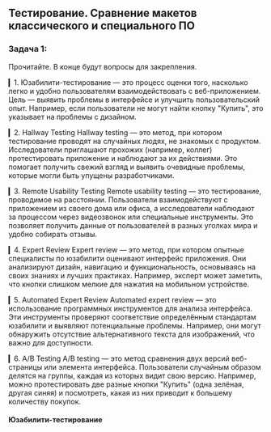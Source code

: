 ## Тестирование. Сравнение макетов классического и специального ПО

### Задача 1:

Прочитайте. В конце будут вопросы для закрепления.

▎1. [](####юзабилити-тестирование)
Юзабилити-тестирование — это процесс оценки того, насколько легко и удобно пользователям взаимодействовать с веб-приложением. Цель — выявить проблемы в интерфейсе и улучшить пользовательский опыт. Например, если пользователи не могут найти кнопку "Купить", это указывает на проблемы с дизайном.

▎2. Hallway Testing
Hallway testing — это метод, при котором тестирование проводят на случайных людях, не знакомых с продуктом. Исследователи приглашают прохожих (например, коллег) протестировать приложение и наблюдают за их действиями. Это помогает получить свежий взгляд и выявить очевидные проблемы, которые могли быть упущены разработчиками.

▎3. Remote Usability Testing
Remote usability testing — это тестирование, проводимое на расстоянии. Пользователи взаимодействуют с приложением из своего дома или офиса, а исследователи наблюдают за процессом через видеозвонок или специальные инструменты. Это позволяет получить данные от пользователей в разных уголках мира и удобно собирать отзывы.

▎4. Expert Review
Expert review — это метод, при котором опытные специалисты по юзабилити оценивают интерфейс приложения. Они анализируют дизайн, навигацию и функциональность, основываясь на своих знаниях и лучших практиках. Например, эксперт может заметить, что кнопки слишком мелкие для нажатия на мобильном устройстве.

▎5. Automated Expert Review
Automated expert review — это использование программных инструментов для анализа интерфейса. Эти инструменты проверяют соответствие определённым стандартам юзабилити и выявляют потенциальные проблемы. Например, они могут обнаружить отсутствие альтернативного текста для изображений, что важно для доступности.

▎6. A/B Testing
A/B testing — это метод сравнения двух версий веб-страницы или элемента интерфейса. Пользователи случайным образом делятся на группы, каждая из которых видит свою версию. Например, можно протестировать две разные кнопки "Купить" (одна зелёная, другая синяя) и посмотреть, какая из них приводит к большему количеству покупок.

#### Юзабилити-тестирование